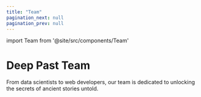 ```yaml
---
title: "Team"
pagination_next: null
pagination_prev: null
---
```


import Team from '@site/src/components/Team'

# Deep Past Team

From data scientists to web developers, our team is dedicated to unlocking the secrets of ancient stories untold.

<Team />
